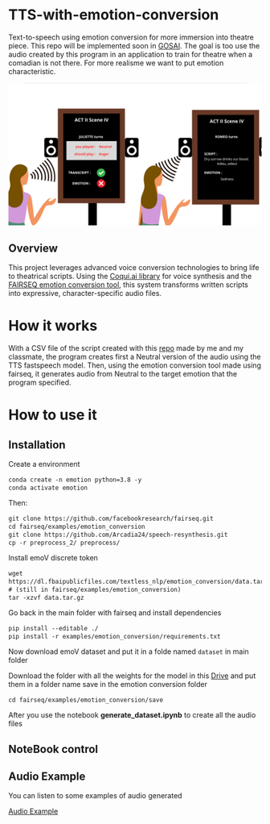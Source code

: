 # TTS-with-emotion-conversion
Text-to-speech using emotion conversion for more immersion into theatre piece. This repo will be implemented soon in [GOSAI](https://github.com/GOSAI-DVIC). The goal is too use the audio created by this program in an application to train for theatre when a comadian is not there. For more realisme we want to put emotion characteristic. 

![Explanation of the application](https://github.com/Arcadia24/TTS-with-emotion-conversion/blob/main/Theatre.png)

## Overview
This project leverages advanced voice conversion technologies to bring life to theatrical scripts. Using the [Coqui.ai library](https://github.com/coqui-ai/TTS) for voice synthesis and the [FAIRSEQ emotion conversion tool](https://github.com/facebookresearch/fairseq/tree/main/examples/emotion_conversion), this system transforms written scripts into expressive, character-specific audio files.

# How it works
With a CSV file of the script created with this [repo](https://github.com/hugodmn/Theatre_Script_Processing/tree/main) made by me and my classmate, the program creates first a Neutral version of the audio using the TTS fastspeech model. Then, using the emotion conversion tool made using fairseq, it generates audio from Neutral to the target emotion that the program specified.

# How to use it

## Installation

Create a environment

```
conda create -n emotion python=3.8 -y
conda activate emotion
```
Then:
```
git clone https://github.com/facebookresearch/fairseq.git
cd fairseq/examples/emotion_conversion
git clone https://github.com/Arcadia24/speech-resynthesis.git
cp -r preprocess_2/ preprocess/
```
Install emoV discrete token
```
wget https://dl.fbaipublicfiles.com/textless_nlp/emotion_conversion/data.tar.gz  # (still in fairseq/examples/emotion_conversion)
tar -xzvf data.tar.gz
```
Go back in the main folder with fairseq and install dependencies
```
pip install --editable ./
pip install -r examples/emotion_conversion/requirements.txt
```
Now download emoV dataset and put it in a folde named `dataset` in main folder

Download the folder with all the weights for the model in this [Drive]() and put them in a folder name save in the emotion conversion folder
```
cd fairseq/examples/emotion_conversion/save
```

After you use the notebook **generate_dataset.ipynb** to create all the audio files

## NoteBook control



## Audio Example
You can listen to some examples of audio generated

[Audio Example](https://drive.google.com/drive/folders/1HnyVwVjERHKs_aIR7H0eZaWzWf-23UlO?usp=sharing)
